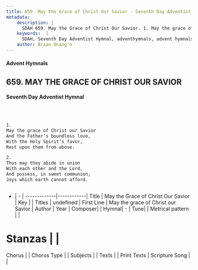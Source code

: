 ```yaml
---
title: 659. May the Grace of Christ Our Savior - Seventh Day Adventist Hymnal
metadata:
    description: |
      SDAH 659. May the Grace of Christ Our Savior. 1. May the grace of Christ our Savior And the Father’s boundless love, With the Holy Spirit’s favor, Rest upon them from above.
    keywords:  |
      SDAH, Seventh Day Adventist Hymnal, adventhymnals, advent hymnals, May the Grace of Christ Our Savior, May the grace of Christ our Savior 
    author: Brian Onang'o
---
```


#### Advent Hymnals
## 659. MAY THE GRACE OF CHRIST OUR SAVIOR
#### Seventh Day Adventist Hymnal

```txt



1.
May the grace of Christ our Savior
And the Father’s boundless love,
With the Holy Spirit’s favor,
Rest upon them from above.

2.
Thus may they abide in union
With each other and the Lord,
And possess, in sweet communion,
Joys which earth cannot afford.



```

- |   -  |
-------------|------------|
Title | May the Grace of Christ Our Savior |
Key |  |
Titles | undefined |
First Line | May the grace of Christ our Savior |
Author | 
Year | 
Composer|  |
Hymnal|  - |
Tune|  |
Metrical pattern | |
# Stanzas |  |
Chorus |  |
Chorus Type |  |
Subjects |  |
Texts |  |
Print Texts | 
Scripture Song |  |
  
